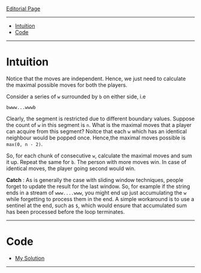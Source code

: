 
[Editorial Page](../nference-labs-set-1.md)

----

<!-- vim-markdown-toc GFM -->

* [Intuition](#intuition)
* [Code](#code)

<!-- vim-markdown-toc -->

----

# Intuition
Notice that the moves are independent. Hence, we just need to calculate the maximal possible moves for both the players.

Consider a series of `w` surrounded by `b` on either side, i.e

```
bwww...wwwb
```

Clearly, the segment is restricted due to different boundary values. Suppose the count of `w` in this segment is `n`. What is the maximal moves that a player can acquire from this segment? Noitce that each `w` which has an identical neighbour would be popped once. Hence,the maximal moves possible is `max(0, n - 2)`.

So, for each chunk of consecutive `w`, calculate the maximal moves and sum it up. Repeat the same for `b`. The person with more moves win. In case of identical moves, the player going second would win.

**Catch** : As is generally the case with sliding window techniques, people forget to update the result for the last window. So, for example if the string ends in a stream of `www....www`, you might end up just accumulating the `w` while forgetting to process them in the end. A simple workaround is to use a sentinel at the end, such as `$`, which would ensure that accumulated sum has been processed before the loop terminates.

----

# Code
* [My Solution](solution.cpp)

----

